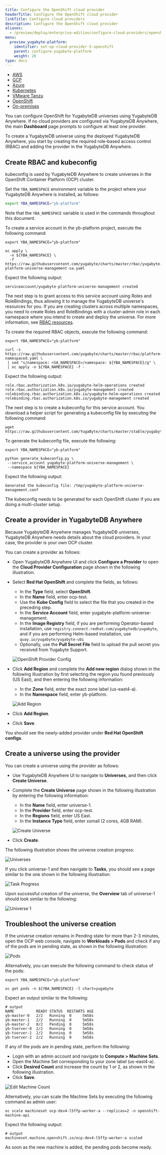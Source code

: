 ```yaml
---
title: Configure the OpenShift cloud provider
headerTitle: Configure the OpenShift cloud provider
linkTitle: Configure cloud providers
description: Configure the OpenShift cloud provider
aliases:
  - /preview/deploy/enterprise-edition/configure-cloud-providers/openshift
menu:
  preview_yugabyte-platform:
    identifier: set-up-cloud-provider-5-openshift
    parent: configure-yugabyte-platform
    weight: 20
type: docs
---
```


<ul class="nav nav-tabs-alt nav-tabs-yb">
  <li>
    <a href="../aws/" class="nav-link">
      <i class="fa-brands fa-aws"></i>
      AWS
    </a>
  </li>

  <li>
    <a href="../gcp/" class="nav-link">
      <i class="fa-brands fa-google" aria-hidden="true"></i>
      GCP
    </a>
  </li>

  <li>
    <a href="../azure/" class="nav-link">
      <i class="icon-azure" aria-hidden="true"></i>
      Azure
    </a>
  </li>

  <li>
    <a href="../kubernetes/" class="nav-link">
      <i class="fa-regular fa-dharmachakra" aria-hidden="true"></i>
      Kubernetes
    </a>
  </li>

  <li>
    <a href="../vmware-tanzu/" class="nav-link">
      <i class="fa-solid fa-cubes" aria-hidden="true"></i>
      VMware Tanzu
    </a>
  </li>

<li>
    <a href="../openshift/" class="nav-link active">
      <i class="fa-brands fa-redhat" aria-hidden="true"></i>
      OpenShift
    </a>
  </li>

  <li>
    <a href="../on-premises/" class="nav-link">
      <i class="fa-solid fa-building"></i>
      On-premises
    </a>
  </li>

</ul>

You can configure OpenShift for YugabyteDB universes using YugabyteDB Anywhere. If no cloud providers are configured via YugabyteDB Anywhere, the main **Dashboard** page prompts to configure at least one provider.

To create a YugabyteDB universe using the deployed YugabyteDB Anywhere, you start by creating the required role-based access control (RBAC) and adding the provider in the YugabyteDB Anywhere.

## Create RBAC and kubeconfig

kubeconfig is used by YugabyteDB Anywhere to create universes in the OpenShift Container Platform (OCP) cluster.

Set the `YBA_NAMESPACE` environment variable to the project where your YugabyteDB Anywhere is installed, as follows:

```sh
export YBA_NAMESPACE="yb-platform"
```

Note that the `YBA_NAMESPACE` variable is used in the commands throughout this document.

To create a service account in the yb-platform project, execute the following command:

```shell
export YBA_NAMESPACE="yb-platform"

oc apply \
  -n ${YBA_NAMESPACE} \
  -f https://raw.githubusercontent.com/yugabyte/charts/master/rbac/yugabyte-platform-universe-management-sa.yaml
```

Expect the following output:

```output
serviceaccount/yugabyte-platform-universe-management created
```

The next step is to grant access to this service account using Roles and RoleBindings, thus allowing it to manage the YugabyteDB universe's resources for you. If you are creating clusters across multiple namespaces, you need to create Roles and RoleBindings with a cluster-admin role in each namespace where you intend to create and deploy the universe. For more information, see [RBAC resources](https://github.com/yugabyte/charts/tree/master/rbac#c-platform-namespacedyaml).

To create the required RBAC objects, execute the following command:

```shell
export YBA_NAMESPACE="yb-platform"

curl -s https://raw.githubusercontent.com/yugabyte/charts/master/rbac/platform-namespaced.yaml \
 | sed "s/namespace: <SA_NAMESPACE>/namespace: ${YBA_NAMESPACE}/g" \
 | oc apply -n ${YBA_NAMESPACE} -f -
```

Expect the following output:

```output
role.rbac.authorization.k8s.io/yugabyte-helm-operations created
role.rbac.authorization.k8s.io/yugabyte-management created
rolebinding.rbac.authorization.k8s.io/yugabyte-helm-operations created
rolebinding.rbac.authorization.k8s.io/yugabyte-management created
```

The next step is to create a kubeconfig for this service account. You download a helper script for generating a kubeconfig file by executing the following command:

```shell
wget https://raw.githubusercontent.com/YugaByte/charts/master/stable/yugabyte/generate_kubeconfig.py
```

To generate the kubeconfig file, execute the following:

```shell
export YBA_NAMESPACE="yb-platform"

python generate_kubeconfig.py \
 --service_account yugabyte-platform-universe-management \
 --namespace ${YBA_NAMESPACE}
```

Expect the following output:

```output
Generated the kubeconfig file: /tmp/yugabyte-platform-universe-management.conf
```

The kubeconfig needs to be generated for each OpenShift cluster if you are doing a multi-cluster setup.

## Create a provider in YugabyteDB Anywhere

Because YugabyteDB Anywhere manages YugabyteDB universes, YugabyteDB Anywhere needs details about the cloud providers. In your case, the provider is your own OCP cluster.

You can create a provider as follows:

- Open YugabyteDB Anywhere UI and click **Configure a Provider** to open the **Cloud Provider Configuration** page shown in the following illustration.
- Select **Red Hat OpenShift** and complete the fields, as follows:
  - In the **Type** field, select **OpenShift**.
  - In the **Name** field, enter ocp-test.
  - Use the **Kube Config** field to select the file that you created in the preceding step.
  - In the **Service Account** field, enter yugabyte-platform-universe-management.
  - In the **Image Registry** field, if you are performing Operator-based installation, use  `registry.connect.redhat.com/yugabytedb/yugabyte`, and if you are performing Helm-based installation, use  `quay.io/yugabyte/yugabyte-ubi`
  - Optionally, use the **Pull Secret File** field to upload the pull secret you received from Yugabyte Support.

  ![OpenShift Provider Config](/images/ee/openshift-cloud-provider-setup.png)

- Click **Add Region** and complete the **Add new region** dialog shown in the following illustration by first selecting the region you found previously (US East), and then entering the following information:
  - In the **Zone** field, enter the exact zone label (us-east4-a).
  - In the **Namespace** field, enter yb-platform.

  ![Add Region](/images/ee/openshift-add-region.png)

- Click **Add Region**.
- Click **Save**.

You should see the newly-added provider under **Red Hat OpenShift configs**.

## Create a universe using the provider

You can create a universe using the provider as follows:

- Use YugabyteDB Anywhere UI to navigate to **Universes**, and then click **Create Universe**.

- Complete the **Create Universe** page shown in the following illustration by entering the following information:

  - In the **Name** field, enter universe-1.
  - In the **Provider** field, enter ocp-test.
  - In the **Regions** field, enter US East.
  - In the **Instance Type** field, enter xsmall (2 cores, 4GB RAM).

  ![Create Universe](/images/ee/openshift-create-uni.png)

- Click **Create**.

The following illustration shows the universe creation progress:

![Universes](/images/ee/openshift-universes.png)

If you click universe-1 and then navigate to **Tasks**, you should see a page similar to the one shown in the following illustration:

![Task Progress](/images/ee/openshift-uni-task-progress.png)

Upon successful creation of the universe, the **Overview** tab of universe-1 should look similar to the following:

![Universe 1](/images/ee/openshift-universe1.png)

## Troubleshoot the universe creation

If the universe creation remains in Pending state for more than 2-3 minutes, open the OCP web console, navigate to **Workloads > Pods** and check if any of the pods are in pending state, as shown in the following illustration:

![Pods](/images/ee/openshift-pods.png)

Alternatively, you can execute the following command to check status of the pods:

```shell
export YBA_NAMESPACE="yb-platform"

oc get pods -n ${YBA_NAMESPACE} -l chart=yugabyte
```

Expect an output similar to the following:

```output
# output
NAME          READY STATUS  RESTARTS AGE
yb-master-0   2/2   Running  0     5m58s
yb-master-1   2/2   Running  0     5m58s
yb-master-2   0/2   Pending  0     5m58s
yb-tserver-0  2/2   Running  0     5m58s
yb-tserver-1  2/2   Running  0     5m58s
yb-tserver-2  2/2   Running  0     5m58s
```

If any of the pods are in pending state, perform the following:

- Login with an admin account and navigate to **Compute > Machine Sets**.
- Open the Machine Set corresponding to your zone label (us-east4-a).
- Click **Desired Count** and increase the count by 1 or 2, as shown in the following illustration.
- Click **Save**.

![Edit Machine Count](/images/ee/openshift-open-macine.png)

Alternatively, you can scale the Machine Sets by executing the following command as admin user:

```shell
oc scale machineset ocp-dev4-l5ffp-worker-a --replicas=2 -n openshift-machine-api
```

Expect the following output:

```output
# output
machineset.machine.openshift.io/ocp-dev4-l5ffp-worker-a scaled
```

As soon as the new machine is added, the pending pods become ready.
